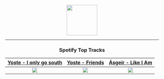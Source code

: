 <p align="center">
  <a href="https://www.tobiasmichael.de">
    <img src="https://tm-website-static.s3.eu-central-1.amazonaws.com/logo.png" width="100" height="100"/>
  </a>
</p>

---

<h3 align="center">Spotify Top Tracks</h3>

[Yoste - I only go south](https://open.spotify.com/track/2nalwZyo0Ww9asX2IG7LmR)|[Yoste - Friends](https://open.spotify.com/track/6fRweMf58LMH1Rv9h771GE)|[Ásgeir - Like I Am](https://open.spotify.com/track/4vySWS81dmBXZTUePiFkKX)
:---:|:----:|:----:
<img src="https://i.scdn.co/image/ab67616d00001e02519f527dca307bbb360c8151"/>|<img src="https://i.scdn.co/image/ab67616d00001e02474dce47927c98b578cb319f"/>|<img src="https://i.scdn.co/image/ab67616d00001e0282f83fc22f3b3793eaaa8d15"/>